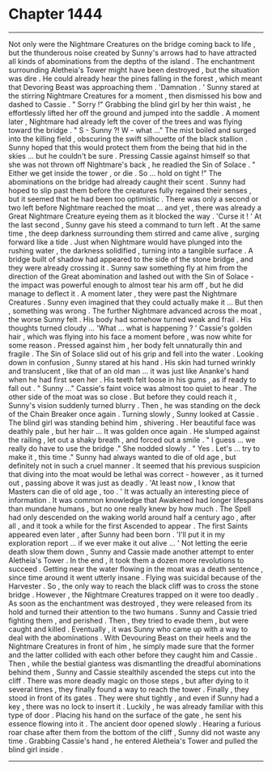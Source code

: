 
# Chapter 1444


---

Not only were the Nightmare Creatures on the bridge coming back to life , but the thunderous noise created by Sunny's arrows had to have attracted all kinds of abominations from the depths of the island . The enchantment surrounding Aletheia's Tower might have been destroyed , but the situation was dire .
He could already hear the pines falling in the forest , which meant that Devoring Beast was approaching them . 'Damnation . '
Sunny stared at the stirring Nightmare Creatures for a moment , then dismissed his bow and dashed to Cassie .
" Sorry !"
Grabbing the blind girl by her thin waist , he effortlessly lifted her off the ground and jumped into the saddle . A moment later , Nightmare had already left the cover of the trees and was flying toward the bridge .
" S - Sunny ?! W - what ..."
The mist boiled and surged into the killing field , obscuring the swift silhouette of the black stallion . Sunny hoped that this would protect them from the being that hid in the skies ... but he couldn't be sure .
Pressing Cassie against himself so that she was not thrown off Nightmare's back , he readied the Sin of Solace .
" Either we get inside the tower , or die . So ... hold on tight !"
The abominations on the bridge had already caught their scent . Sunny had hoped to slip past them before the creatures fully regained their senses , but it seemed that he had been too optimistic . There was only a second or two left before Nightmare reached the moat ... and yet , there was already a Great Nightmare Creature eyeing them as it blocked the way .
'Curse it ! '
At the last second , Sunny gave his steed a command to turn left .
At the same time , the deep darkness surrounding them stirred and came alive , surging forward like a tide . Just when Nightmare would have plunged into the rushing water , the darkness solidified , turning into a tangible surface .
A bridge built of shadow had appeared to the side of the stone bridge , and they were already crossing it . Sunny saw something fly at him from the direction of the Great abomination and lashed out with the Sin of Solace - the impact was powerful enough to almost tear his arm off , but he did manage to deflect it .
A moment later , they were past the Nightmare Creatures .
Sunny even imagined that they could actually make it ...
But then , something was wrong .
The further Nightmare advanced across the moat , the worse Sunny felt . His body had somehow turned weak and frail . His thoughts turned cloudy ...
'What ... what is happening ? '
Cassie's golden hair , which was flying into his face a moment before , was now white for some reason . Pressed against him , her body felt unnaturally thin and fragile .
The Sin of Solace slid out of his grip and fell into the water .
Looking down in confusion , Sunny stared at his hand . His skin had turned wrinkly and translucent , like that of an old man ... it was just like Ananke's hand when he had first seen her .
His teeth felt loose in his gums , as if ready to fall out .
" Sunny ..."
Cassie's faint voice was almost too quiet to hear .
The other side of the moat was so close .
But before they could reach it , Sunny's vision suddenly turned blurry .
Then , he was standing on the deck of the Chain Breaker once again .
Turning slowly , Sunny looked at Cassie . The blind girl was standing behind him , shivering . Her beautiful face was deathly pale , but her hair ...
It was golden once again .
He slumped against the railing , let out a shaky breath , and forced out a smile .
" I guess ... we really do have to use the bridge ."
She nodded slowly .
" Yes . Let's ... try to make it , this time ."
Sunny had always wanted to die of old age , but definitely not in such a cruel manner . It seemed that his previous suspicion that diving into the moat would be lethal was correct - however , as it turned out , passing above it was just as deadly .
'At least now , I know that Masters can die of old age , too . '
It was actually an interesting piece of information . It was common knowledge that Awakened had longer lifespans than mundane humans , but no one really knew by how much . The Spell had only descended on the waking world around half a century ago , after all , and it took a while for the first Ascended to appear . The first Saints appeared even later , after Sunny had been born .
'I'll put it in my exploration report ... if we ever make it out alive ... '
Not letting the eerie death slow them down , Sunny and Cassie made another attempt to enter Aletheia's Tower .
In the end , it took them a dozen more revolutions to succeed . Getting near the water flowing in the moat was a death sentence , since time around it went utterly insane . Flying was suicidal because of the Harvester . So , the only way to reach the black cliff was to cross the stone bridge .
However , the Nightmare Creatures trapped on it were too deadly . As soon as the enchantment was destroyed , they were released from its hold and turned their attention to the two humans . Sunny and Cassie tried fighting them , and perished . Then , they tried to evade them , but were caught and killed .
Eventually , it was Sunny who came up with a way to deal with the abominations . With Devouring Beast on their heels and the Nightmare Creatures in front of him , he simply made sure that the former and the latter collided with each other before they caught him and Cassie .
Then , while the bestial giantess was dismantling the dreadful abominations behind them , Sunny and Cassie stealthily ascended the steps cut into the cliff . There was more deadly magic on those steps , but after dying to it several times , they finally found a way to reach the tower .
Finally , they stood in front of its gates . They were shut tightly , and even if Sunny had a key , there was no lock to insert it . Luckily , he was already familiar with this type of door . Placing his hand on the surface of the gate , he sent his essence flowing into it .
The ancient door opened slowly .
Hearing a furious roar chase after them from the bottom of the cliff , Sunny did not waste any time . Grabbing Cassie's hand , he entered Aletheia's Tower and pulled the blind girl inside .

---

